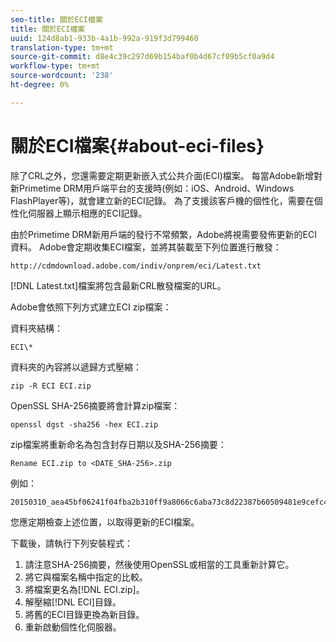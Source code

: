 ```yaml
---
seo-title: 關於ECI檔案
title: 關於ECI檔案
uuid: 124d8ab1-933b-4a1b-992a-919f3d799460
translation-type: tm+mt
source-git-commit: d8e4c39c297d69b154baf0b4d67cf09b5cf0a9d4
workflow-type: tm+mt
source-wordcount: '238'
ht-degree: 0%

---
```



# 關於ECI檔案{#about-eci-files}

除了CRL之外，您還需要定期更新嵌入式公共介面(ECI)檔案。 每當Adobe新增對新Primetime DRM用戶端平台的支援時(例如：iOS、Android、Windows FlashPlayer等)，就會建立新的ECI記錄。 為了支援該客戶機的個性化，需要在個性化伺服器上顯示相應的ECI記錄。

由於Primetime DRM新用戶端的發行不常頻繁，Adobe將視需要發佈更新的ECI資料。 Adobe會定期收集ECI檔案，並將其裝載至下列位置進行散發：

```
http://cdmdownload.adobe.com/indiv/onprem/eci/Latest.txt
```

[!DNL Latest.txt]檔案將包含最新CRL散發檔案的URL。

Adobe會依照下列方式建立ECI zip檔案：

資料夾結構：

```
ECI\*
```

資料夾的內容將以遞歸方式壓縮：

```
zip -R ECI ECI.zip
```

OpenSSL SHA-256摘要將會計算zip檔案：

```
openssl dgst -sha256 -hex ECI.zip
```

zip檔案將重新命名為包含封存日期以及SHA-256摘要：

```
Rename ECI.zip to <DATE_SHA-256>.zip
```

例如：

```
20150310_aea45bf06241f04fba2b310ff9a8066c6aba73c8d22387b60509481e9cefc43e.zip
```

您應定期檢查上述位置，以取得更新的ECI檔案。

下載後，請執行下列安裝程式：

1. 請注意SHA-256摘要，然後使用OpenSSL或相當的工具重新計算它。
1. 將它與檔案名稱中指定的比較。
1. 將檔案更名為[!DNL ECI.zip]。
1. 解壓縮[!DNL ECI]目錄。
1. 將舊的ECI目錄更換為新目錄。
1. 重新啟動個性化伺服器。

